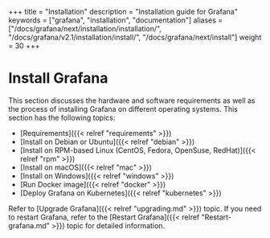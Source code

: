 +++
title = "Installation"
description = "Installation guide for Grafana"
keywords = ["grafana", "installation", "documentation"]
aliases = ["/docs/grafana/next/installation/installation/", "/docs/grafana/v2.1/installation/install/", "/docs/grafana/next/install"]
weight = 30
+++

# Install Grafana

This section discusses the hardware and software requirements as well as the process of installing Grafana on different operating systems. This section has the following topics:

- [Requirements]({{< relref "requirements" >}})
- [Install on Debian or Ubuntu]({{< relref "debian" >}})
- [Install on RPM-based Linux (CentOS, Fedora, OpenSuse, RedHat)]({{< relref "rpm" >}})
- [Install on macOS]({{< relref "mac" >}})
- [Install on Windows]({{< relref "windows" >}})
- [Run Docker image]({{< relref "docker" >}})
- [Deploy Grafana on Kubernetes]({{< relref "kubernetes" >}})

Refer to [Upgrade Grafana]({{< relref "upgrading.md" >}}) topic. If you need to restart Grafana, refer to the [Restart Grafana]({{< relref "Restart-grafana.md" >}})
topic for detailed information.
